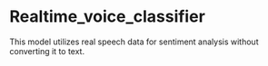 # Realtime_voice_classifier
This model utilizes real speech data for sentiment analysis without converting it to text.
